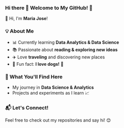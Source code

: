 ### Hi there 👋 Welcome to My GitHub! 🌟
💫 Hi, I'm **Maria Jose**!  

### 💡 About Me  
- 📊 Currently learning **Data Analytics & Data Science**  
- 📚 Passionate about **reading & exploring new ideas**  
- ✈️ Love **traveling** and discovering new places  
- 🐶 Fun fact: **I love dogs!** 🐾  

### 🚀 What You'll Find Here  
- My journey in **Data Science & Analytics**  
- Projects and experiments as I learn 📈

### 📬 Let's Connect!  
Feel free to check out my repositories and say hi! 😊
